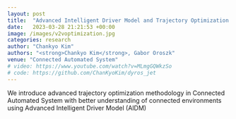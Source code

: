 ```yaml
---
layout: post
title:  "Advanced Intelligent Driver Model and Trajectory Optimization in Connected Automated System"
date:   2023-03-28 21:21:53 +00:00
image: /images/v2voptimization.jpg
categories: research
author: "Chankyo Kim"
authors: "<strong>Chankyo Kim</strong>, Gabor Oroszk"
venue: "Connected Automated System"
# video: https://www.youtube.com/watch?v=MLmgGQWkzSo
# code: https://github.com/ChanKyoKim/dyros_jet
---
```


We introduce advanced trajectory optimization methodology in Connected Automated System with better understanding of connected environments using Advanced Intelligent Driver Model (AIDM)
